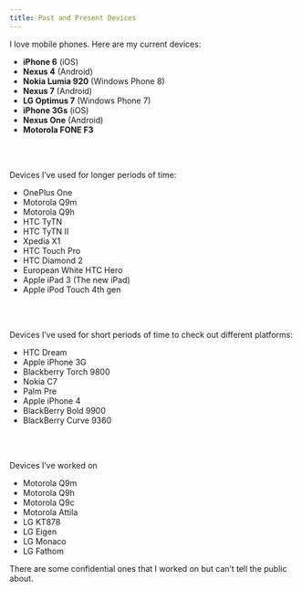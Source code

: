 ```yaml
---
title: Past and Present Devices
---
```

I love mobile phones. Here are my current devices:

- **iPhone 6** (iOS)
- **Nexus 4** (Android)
- **Nokia Lumia 920** (Windows Phone 8)
- **Nexus 7** (Android)
- **LG Optimus 7** (Windows Phone 7)
- **iPhone 3Gs** (iOS)
- **Nexus One** (Android)
- **Motorola FONE F3**
<br>
<br>

Devices I’ve used for longer periods of time:

- OnePlus One
- Motorola Q9m
- Motorola Q9h
- HTC TyTN
- HTC TyTN II
- Xpedia X1
- HTC Touch Pro
- HTC Diamond 2
- European White HTC Hero
- Apple iPad 3 (The new iPad)
- Apple iPod Touch 4th gen
<br>
<br>

Devices I’ve used for short periods of time to check out different platforms:

- HTC Dream
- Apple iPhone 3G
- Blackberry Torch 9800
- Nokia C7
- Palm Pre
- Apple iPhone 4
- BlackBerry Bold 9900
- BlackBerry Curve 9360
<br>
<br>

Devices I’ve worked on

- Motorola Q9m
- Motorola Q9h
- Motorola Q9c
- Motorola Attila
- LG KT878
- LG Eigen
- LG Monaco
- LG Fathom

There are some confidential ones that I worked on but can’t tell the public
about.
